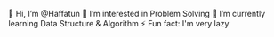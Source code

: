   👋 Hi, I’m @Haffatun 
  👀 I’m interested in Problem Solving
  🌱 I’m currently learning Data Structure & Algorithm
  ⚡ Fun fact: I'm very lazy

<!---
Haffatun/Haffatun is a ✨ special ✨ repository because its `README.md` (this file) appears on your GitHub profile.
You can click the Preview link to take a look at your changes.
--->
